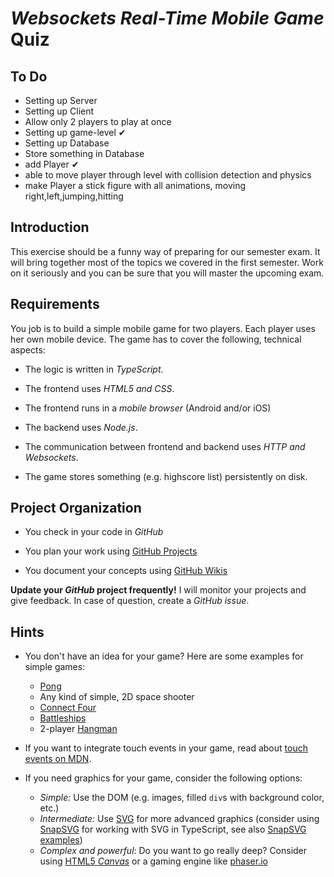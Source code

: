 # *Websockets Real-Time Mobile Game* Quiz

## To Do

* Setting up Server
* Setting up Client 
* Allow only 2 players to play at once
* Setting up game-level ✔
* Setting up Database
* Store something in Database
* add Player ✔
* able to move player through level with collision detection and physics
* make Player a stick figure with all animations, moving right,left,jumping,hitting


## Introduction

This exercise should be a funny way of preparing for our semester exam. It will bring together most of the topics we covered in the first semester. Work on it seriously and you can be sure that you will master the upcoming exam.


## Requirements

You job is to build a simple mobile game for two players. Each player uses her own mobile device. The game has to cover the following, technical aspects:

* The logic is written in *TypeScript*.

* The frontend uses *HTML5 and CSS*.

* The frontend runs in a *mobile browser* (Android and/or iOS)

* The backend uses *Node.js*.

* The communication between frontend and backend uses *HTTP and Websockets*.

* The game stores something (e.g. highscore list) persistently on disk.


## Project Organization

* You check in your code in *GitHub*

* You plan your work using [GitHub Projects](https://help.github.com/articles/about-project-boards/)

* You document your concepts using [GitHub Wikis](https://help.github.com/articles/about-github-wikis/)

**Update your *GitHub* project frequently!** I will monitor your projects and give feedback. In case of question, create a *GitHub issue*.


## Hints

* You don't have an idea for your game? Here are some examples for simple games:
  * [Pong](https://en.wikipedia.org/wiki/Pong)
  * Any kind of simple, 2D space shooter
  * [Connect Four](https://en.wikipedia.org/wiki/Connect_Four)
  * [Battleships](https://en.wikipedia.org/wiki/Battleship_(game))
  * 2-player [Hangman](https://en.wikipedia.org/wiki/Hangman_(game))

* If you want to integrate touch events in your game, read about [touch events on MDN](https://developer.mozilla.org/en-US/docs/Web/API/Touch_events).

* If you need graphics for your game, consider the following options:
  * *Simple:* Use the DOM (e.g. images, filled `div`s with background color, etc.)
  * *Intermediate:* Use [SVG](https://developer.mozilla.org/en-US/docs/Web/SVG) for more advanced graphics (consider using [SnapSVG](http://snapsvg.io/) for working with SVG in TypeScript, see also [SnapSVG examples](http://svg.dabbles.info/))
  * *Complex and powerful*: Do you want to go really deep? Consider using [HTML5 *Canvas*](https://developer.mozilla.org/en-US/docs/Web/API/Canvas_API) or a gaming engine like [phaser.io](http://phaser.io/)
